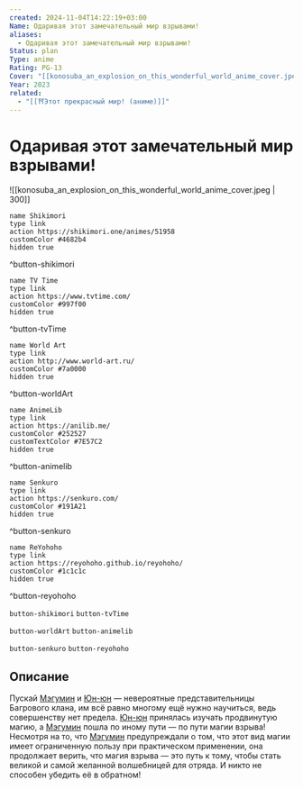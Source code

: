 ```yaml
---
created: 2024-11-04T14:22:19+03:00
Name: Одаривая этот замечательный мир взрывами!
aliases:
  - Одаривая этот замечательный мир взрывами!
Status: plan
Type: anime
Rating: PG-13
Cover: "[[konosuba_an_explosion_on_this_wonderful_world_anime_cover.jpeg]]"
Year: 2023
related:
  - "[[⛩️Этот прекрасный мир! (аниме)]]"
---
```


# Одаривая этот замечательный мир взрывами!

![[konosuba_an_explosion_on_this_wonderful_world_anime_cover.jpeg | 300]]

```button
name Shikimori
type link
action https://shikimori.one/animes/51958
customColor #4682b4
hidden true
```
^button-shikimori

```button
name TV Time
type link
action https://www.tvtime.com/
customColor #997f00
hidden true
```
^button-tvTime

```button
name World Art
type link
action http://www.world-art.ru/
customColor #7a0000
hidden true
```
^button-worldArt

```button
name AnimeLib
type link
action https://anilib.me/
customColor #252527
customTextColor #7E57C2
hidden true
```
^button-animelib

```button
name Senkuro
type link
action https://senkuro.com/
customColor #191A21
hidden true
```
^button-senkuro

```button
name ReYohoho
type link
action https://reyohoho.github.io/reyohoho/
customColor #1c1c1c
hidden true
```
^button-reyohoho

`button-shikimori` `button-tvTime`

`button-worldArt` `button-animelib`

`button-senkuro` `button-reyohoho`

## Описание

Пускай [Мэгумин](https://shikimori.one/characters/117225-megumin) и [Юн-юн](https://shikimori.one/characters/124753-yunyun) — невероятные представительницы Багрового клана, им всё равно многому ещё нужно научиться, ведь совершенству нет предела. [Юн-юн](https://shikimori.one/characters/124753-yunyun) принялась изучать продвинутую магию, а [Мэгумин](https://shikimori.one/characters/117225-megumin) пошла по иному пути — по пути магии взрыва! Несмотря на то, что [Мэгумин](https://shikimori.one/characters/117225-megumin) предупреждали о том, что этот вид магии имеет ограниченную пользу при практическом применении, она продолжает верить, что магия взрыва — это путь к тому, чтобы стать великой и самой желанной волшебницей для отряда. И никто не способен убедить её в обратном!
